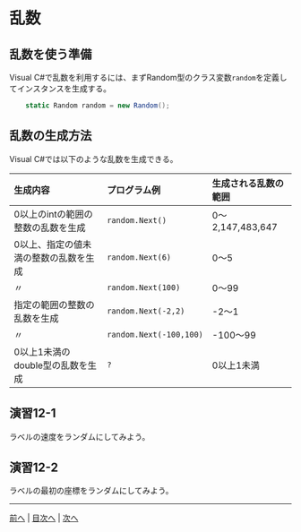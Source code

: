 # 乱数
## 乱数を使う準備
Visual C#で乱数を利用するには、まずRandom型のクラス変数`random`を定義してインスタンスを生成する。

```cs
    static Random random = new Random();
```

## 乱数の生成方法
Visual C#では以下のような乱数を生成できる。

|生成内容|プログラム例|生成される乱数の範囲|
|:-------|:-----------|:-------------------|
|0以上のintの範囲の整数の乱数を生成|`random.Next()`|0～2,147,483,647|
|0以上、指定の値未満の整数の乱数を生成|`random.Next(6)`|0～5|
|〃|`random.Next(100)`|0～99|
|指定の範囲の整数の乱数を生成|`random.Next(-2,2)`|-2～1|
|〃|`random.Next(-100,100)`|-100～99|
|0以上1未満のdouble型の乱数を生成|`?`|0以上1未満|

## 演習12-1
ラベルの速度をランダムにしてみよう。

## 演習12-2
ラベルの最初の座標をランダムにしてみよう。

---

[前へ](11.md) | [目次へ](README.md#%E7%9B%AE%E6%AC%A1) | [次へ](13.md)
